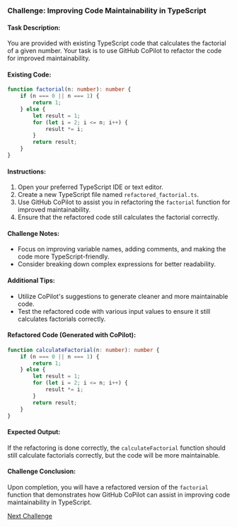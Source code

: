 ### Challenge: Improving Code Maintainability in TypeScript

#### Task Description:
You are provided with existing TypeScript code that calculates the factorial of a given number. Your task is to use GitHub CoPilot to refactor the code for improved maintainability.

#### Existing Code:
```typescript
function factorial(n: number): number {
    if (n === 0 || n === 1) {
        return 1;
    } else {
        let result = 1;
        for (let i = 2; i <= n; i++) {
            result *= i;
        }
        return result;
    }
}
```

#### Instructions:
1. Open your preferred TypeScript IDE or text editor.
2. Create a new TypeScript file named `refactored_factorial.ts`.
3. Use GitHub CoPilot to assist you in refactoring the `factorial` function for improved maintainability.
4. Ensure that the refactored code still calculates the factorial correctly.

#### Challenge Notes:
- Focus on improving variable names, adding comments, and making the code more TypeScript-friendly.
- Consider breaking down complex expressions for better readability.

#### Additional Tips:
- Utilize CoPilot's suggestions to generate cleaner and more maintainable code.
- Test the refactored code with various input values to ensure it still calculates factorials correctly.

#### Refactored Code (Generated with CoPilot):
```typescript
function calculateFactorial(n: number): number {
    if (n === 0 || n === 1) {
        return 1;
    } else {
        let result = 1;
        for (let i = 2; i <= n; i++) {
            result *= i;
        }
        return result;
    }
}
```

#### Expected Output:
If the refactoring is done correctly, the `calculateFactorial` function should still calculate factorials correctly, but the code will be more maintainable.

#### Challenge Conclusion:
Upon completion, you will have a refactored version of the `factorial` function that demonstrates how GitHub CoPilot can assist in improving code maintainability in TypeScript.

[Next Challenge](06%20-%20Bug%20Fixing%20-%20Java.md)